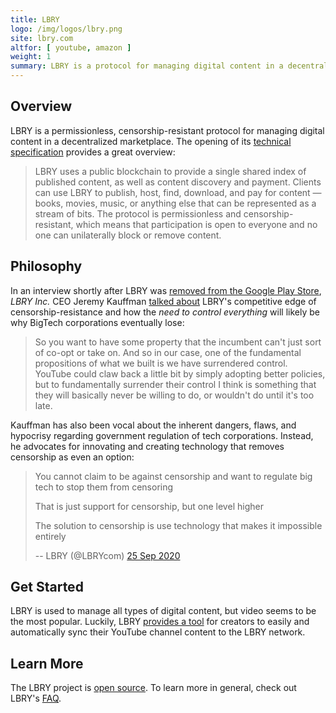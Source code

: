 ```yaml
---
title: LBRY
logo: /img/logos/lbry.png
site: lbry.com
altfor: [ youtube, amazon ]
weight: 1
summary: LBRY is a protocol for managing digital content in a decentralized marketplace.
---
```


## Overview

LBRY is a permissionless, censorship-resistant protocol for managing digital
content in a decentralized marketplace. The opening of its [technical
specification](https://lbry.tech/spec) provides a great overview:

> LBRY uses a public blockchain to provide a single shared index of published
> content, as well as content discovery and payment. Clients can use LBRY to
> publish, host, find, download, and pay for content — books, movies, music, or
> anything else that can be represented as a stream of bits. The protocol is
> permissionless and censorship-resistant, which means that participation is
> open to everyone and no one can unilaterally block or remove content.

## Philosophy

In an interview shortly after LBRY was [removed from the Google Play
Store](/events/google-removes-lbry-app-from-play-store/), _LBRY Inc._ CEO
Jeremy Kauffman [talked
about](https://odysee.com/@Anarchast:2/LBRY-Banned-from-Google-App-Store-with-CEO-Jeremy-Kauffman:e?r=F2vmyMKsLqg1yr9kntn9yGMxUQggztX6&t=1202)
LBRY's competitive edge of censorship-resistance and how the _need to control
everything_ will likely be why BigTech corporations eventually lose:

> So you want to have some property that the incumbent can't just sort of
> co-opt or take on. And so in our case, one of the fundamental propositions of
> what we built is we have surrendered control. YouTube could claw back a
> little bit by simply adopting better policies, but to fundamentally surrender
> their control I think is something that they will basically never be willing
> to do, or wouldn't do until it's too late.

Kauffman has also been vocal about the inherent dangers, flaws, and hypocrisy
regarding government regulation of tech corporations. Instead, he advocates for
innovating and creating technology that removes censorship as even an option:

> You cannot claim to be against censorship and want to regulate big tech to
> stop them from censoring
>
> That is just support for censorship, but one level higher
>
> The solution to censorship is use technology that makes it impossible
> entirely
>
> -- LBRY (@LBRYcom) [25 Sep 2020](https://archive.is/1WXmv)

## Get Started

LBRY is used to manage all types of digital content, but video seems to be the
most popular. Luckily, LBRY [provides a tool](https://lbry.com/faq/youtube) for
creators to easily and automatically sync their YouTube channel content to the
LBRY network.

## Learn More

The LBRY project is [open source](https://github.com/lbryio). To learn more in
general, check out LBRY's [FAQ](https://lbry.com/faq).
